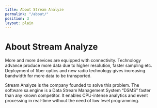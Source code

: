 ```yaml
---
title: About Stream Analyze
permalink: "/about/"
position: 3
layout: plain
---
```


# About Stream Analyze

More and more devices are equipped with connectivity. Technology advance produce more data due to higher resolution, faster sampling etc. Deployment of fiber optics and new radio technology gives increasing bandwidth for more data to be transported.

Stream Analyze is the company founded to solve this problem. The software sa.engine is a Data Stream Management System “DSMS” faster than any known competitor. It enables CPU-intense analytics and event processing in real-time without the need of low level programming.
